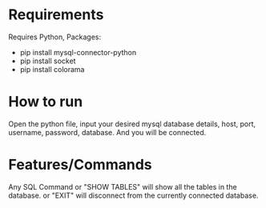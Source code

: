 # Requirements
Requires Python, Packages:
- pip install mysql-connector-python
- pip install socket
- pip install colorama

# How to run
Open the python file, input your desired mysql database details, host, port, username, password, database.
And you will be connected.
# Features/Commands
Any SQL Command
or "SHOW TABLES" will show all the tables in the database.
or "EXIT" will disconnect from the currently connected database.
